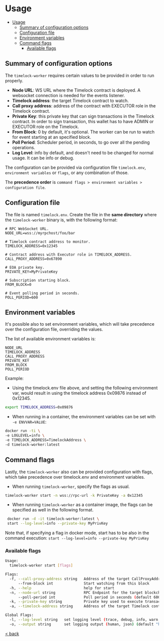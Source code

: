 # Usage

- [Usage](#usage)
  - [Summary of configuration options](#summary-of-configuration-options)
  - [Configuration file](#configuration-file)
  - [Environment variables](#environment-variables)
  - [Command flags](#command-flags)
    - [Available flags](#available-flags)

## Summary of configuration options

The `timelock-worker` requires certain values to be provided in order to run properly.

- **Node URL**: WS URL where the Timelock contract is deployed. A websocket connection is needed for the events listener.
- **Timelock address**: the target Timelock contract to watch.
- **Call proxy address**: address of the contract with EXECUTOR role in the Timelock contract.
- **Private Key**: this private key that can sign transactions in the Timelock contract. In order to sign transaction, this wallet has to have ADMIN or EXECUTOR role on the Timelock.
- **From Block**: 0 by default, it's optional. The worker can be run to watch for event starting at an specified block.
- **Poll Period**: Scheduler period, in seconds, to go over all the pending operations.
- **Log Level**: info by default, and doesn't need to be changed for normal usage. It can be info or debug.

The configuration can be provided via configuration file `timelock.env`, `environment variables` or `flags`, or any combination of those.

The **precedence order** is `command flags > environment variables > configuration file`.

## Configuration file

The file is named `timelock.env`. Create the file in the **same directory** where the `timelock-worker` binary is, with the following format:

```text
# RPC WebSocket URL.
NODE_URL=wss://myrpchost/foo/bar

# Timelock contract address to monitor.
TIMELOCK_ADDRESS=0x12345

# Contract address with Executor role in TIMELOCK_ADDRESS.
CALL_PROXY_ADDRESS=0x67890

# EOA private key.
PRIVATE_KEY=MyPrivateKey

# Subscription starting block.
FROM_BLOCK=0

# Event polling period in seconds.
POLL_PERIOD=600
```

## Environment variables

It's possible also to set environment variables, which will take precedence over the configuration file, overriding the values.

The list of available environment variables is:

```text
NODE_URL
TIMELOCK_ADDRESS
CALL_PROXY_ADDRESS
PRIVATE_KEY
FROM_BLOCK
POLL_PERIOD
```

Example:

- Using the timelock.env file above, and setting the following environment var, would result in using the timelock address 0x09876 instead of 0x12345.

```bash
export TIMELOCK_ADDRESS=0x09876
```

- When running in a container, the environment variables can be set with `-e ENVVAR=VALUE`:

```bash
docker run -ti \
-e LOGLEVEL=info \
-e TIMELOCK_ADDRESS=TimelockAddress \
-d timelock-worker:latest
```

## Command flags

Lastly, the `timelock-worker` also can be provided configuration with flags, which take precedence over timelock.env and environment variables.

- When running `timelock-worker`, specify the flags as usual.

```bash
timelock-worker start -n wss://rpc-url -k PrivateKey -a 0x12345
```

- When running `timelock-worker` as a container image, the flags can be specified as well in the following format.

```bash
 docker run -d -it timelock-worker:latest \
 start --log-level=info --private-key MyPrivKey
```

Note that, if specifying a flag in docker mode, start has to be also in the command execution: `start --log-level=info --private-key MyPrivKey`

### Available flags

```bash
Usage:
  timelock-worker start [flags]

Flags:
  -f, --call-proxy-address string   Address of the target CallProxyAddress contract (default "0x67890")
      --from-block int              Start watching from this block
  -h, --help                        help for start
  -n, --node-url string             RPC Endpoint for the target blockchain (default "wss://myrpchost/foo/bar")
      --poll-period int             Poll period in seconds (default 600)
  -k, --private-key string          Private key used to execute transactions (default "MyPrivateKey")
  -a, --timelock-address string     Address of the target Timelock contract (default "0x12345")

Global Flags:
  -l, --log-level string   set logging level (trace, debug, info, warn, error, fatal) (default "info")
  -o, --output string      set logging output (human, json) (default "human")
```

[< back](README.md)
